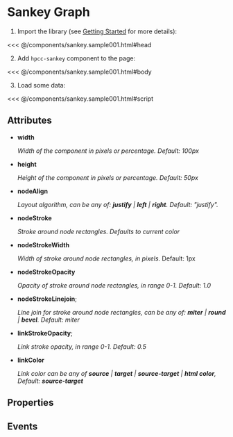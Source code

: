 # Sankey Graph

<ClientOnly>
  <hpcc-sankey width="100%" height="350" style="flex: 1 0 auto;"></hpcc-sankey>
</ClientOnly>

1. Import the library (see [Getting Started](../guide/getting-started.md) for more details):

<<< @/components/sankey.sample001.html#head

2. Add `hpcc-sankey` component to the page:

<<< @/components/sankey.sample001.html#body

3. Load some data:

<<< @/components/sankey.sample001.html#script

## Attributes

* **width**

  _Width of the component in pixels or percentage. Default:  100px_

* **height**

  _Height of the component in pixels or percentage. Default:  50px_

* **nodeAlign**

  _Layout algorithm, can be any of:  **justify** | **left** | **right**.  Default:  "justify"._

* **nodeStroke** 

  _Stroke around node rectangles.  Defaults to current color_

* **nodeStrokeWidth**

  _Width of stroke around node rectangles, in pixels._  Default:  1px

* **nodeStrokeOpacity**

  _Opacity of stroke around node rectangles, in range 0-1.  Default:  1.0_

* **nodeStrokeLinejoin**; 

  _Line join for stroke around node rectangles, can be any of:  **miter** | **round** | **bevel**.  Default:  miter_

* **linkStrokeOpacity**; 

  _Link stroke opacity, in range 0-1.  Default:  0.5_

* **linkColor**

  _Link color can be any of **source** | **target** | **source-target** | **html color**, Default:  **source-target**_


## Properties

## Events

<script>
export default {
  mounted() {
    import('../../src/sankey').then(()=>{
        document.getElementsByTagName("hpcc-sankey")[0].links = [{ "source": "Agricultural 'waste'", "target": "Bio-conversion", "value": 124.729 }, { "source": "Bio-conversion", "target": "Liquid", "value": 0.597 }, { "source": "Bio-conversion", "target": "Losses", "value": 26.862 }, { "source": "Bio-conversion", "target": "Solid", "value": 280.322 }, { "source": "Bio-conversion", "target": "Gas", "value": 81.144 }, { "source": "Biofuel imports", "target": "Liquid", "value": 35 }, { "source": "Biomass imports", "target": "Solid", "value": 35 }, { "source": "Coal imports", "target": "Coal", "value": 11.606 }, { "source": "Coal reserves", "target": "Coal", "value": 63.965 }, { "source": "Coal", "target": "Solid", "value": 75.571 }, { "source": "District heating", "target": "Industry", "value": 10.639 }, { "source": "District heating", "target": "Heating and cooling - commercial", "value": 22.505 }, { "source": "District heating", "target": "Heating and cooling - homes", "value": 46.184 }, { "source": "Electricity grid", "target": "Over generation / exports", "value": 104.453 }, { "source": "Electricity grid", "target": "Heating and cooling - homes", "value": 113.726 }, { "source": "Electricity grid", "target": "H2 conversion", "value": 27.14 }, { "source": "Electricity grid", "target": "Industry", "value": 342.165 }, { "source": "Electricity grid", "target": "Road transport", "value": 37.797 }, { "source": "Electricity grid", "target": "Agriculture", "value": 4.412 }, { "source": "Electricity grid", "target": "Heating and cooling - commercial", "value": 40.858 }, { "source": "Electricity grid", "target": "Losses", "value": 56.691 }, { "source": "Electricity grid", "target": "Rail transport", "value": 7.863 }, { "source": "Electricity grid", "target": "Lighting & appliances - commercial", "value": 90.008 }, { "source": "Electricity grid", "target": "Lighting & appliances - homes", "value": 93.494 }, { "source": "Gas imports", "target": "Ngas", "value": 40.719 }, { "source": "Gas reserves", "target": "Ngas", "value": 82.233 }, { "source": "Gas", "target": "Heating and cooling - commercial", "value": 0.129 }, { "source": "Gas", "target": "Losses", "value": 1.401 }, { "source": "Gas", "target": "Thermal generation", "value": 151.891 }, { "source": "Gas", "target": "Agriculture", "value": 2.096 }, { "source": "Gas", "target": "Industry", "value": 48.58 }, { "source": "Geothermal", "target": "Electricity grid", "value": 7.013 }, { "source": "H2 conversion", "target": "H2", "value": 20.897 }, { "source": "H2 conversion", "target": "Losses", "value": 6.242 }, { "source": "H2", "target": "Road transport", "value": 20.897 }, { "source": "Hydro", "target": "Electricity grid", "value": 6.995 }, { "source": "Liquid", "target": "Industry", "value": 121.066 }, { "source": "Liquid", "target": "International shipping", "value": 128.69 }, { "source": "Liquid", "target": "Road transport", "value": 135.835 }, { "source": "Liquid", "target": "Domestic aviation", "value": 14.458 }, { "source": "Liquid", "target": "International aviation", "value": 206.267 }, { "source": "Liquid", "target": "Agriculture", "value": 3.64 }, { "source": "Liquid", "target": "National navigation", "value": 33.218 }, { "source": "Liquid", "target": "Rail transport", "value": 4.413 }, { "source": "Marine algae", "target": "Bio-conversion", "value": 4.375 }, { "source": "Ngas", "target": "Gas", "value": 122.952 }, { "source": "Oil imports", "target": "Oil", "value": 504.287 }, { "source": "Oil reserves", "target": "Oil", "value": 107.703 }, { "source": "Oil", "target": "Liquid", "value": 611.99 }, { "source": "Other waste", "target": "Solid", "value": 56.587 }, { "source": "Other waste", "target": "Bio-conversion", "value": 77.81 }, { "source": "Pumped heat", "target": "Heating and cooling - homes", "value": 193.026 }, { "source": "Pumped heat", "target": "Heating and cooling - commercial", "value": 70.672 }, { "source": "Solar PV", "target": "Electricity grid", "value": 59.901 }, { "source": "Solar Thermal", "target": "Heating and cooling - homes", "value": 19.263 }, { "source": "Solar", "target": "Solar Thermal", "value": 19.263 }, { "source": "Solar", "target": "Solar PV", "value": 59.901 }, { "source": "Solid", "target": "Agriculture", "value": 0.882 }, { "source": "Solid", "target": "Thermal generation", "value": 400.12 }, { "source": "Solid", "target": "Industry", "value": 46.477 }, { "source": "Thermal generation", "target": "Electricity grid", "value": 525.531 }, { "source": "Thermal generation", "target": "Losses", "value": 787.129 }, { "source": "Thermal generation", "target": "District heating", "value": 79.329 }, { "source": "Tidal", "target": "Electricity grid", "value": 9.452 }, { "source": "UK land based bioenergy", "target": "Bio-conversion", "value": 182.01 }, { "source": "Wave", "target": "Electricity grid", "value": 19.013 }, { "source": "Wind", "target": "Electricity grid", "value": 289.366 }];
    });
  }
}
</script>
 